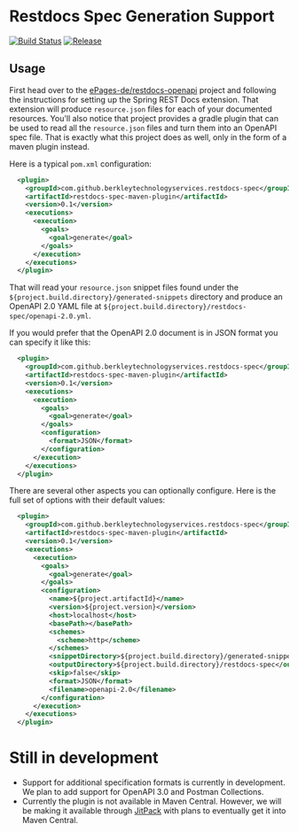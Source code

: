 # Restdocs Spec Generation Support

[![Build Status](https://travis-ci.org/BerkleyTechnologyServices/restdocs-spec.svg?branch=master)](https://travis-ci.org/BerkleyTechnologyServices/restdocs-spec)
[![Release](https://jitpack.io/v/berkleytechnologyservices/restdocs-spec.svg)](https://jitpack.io/#berkleytechnologyservices/restdocs-spec)

## Usage

First head over to the [ePages-de/restdocs-openapi](https://github.com/ePages-de/restdocs-openapi) project
and following the instructions for setting up the Spring REST Docs extension.  That extension will produce
`resource.json` files for each of your documented resources.  You'll also notice that project provides
a gradle plugin that can be used to read all the `resource.json` files and turn them into an OpenAPI spec
file.  That is exactly what this project does as well, only in the form of a maven plugin instead.

Here is a typical `pom.xml` configuration:

```xml
  <plugin>
    <groupId>com.github.berkleytechnologyservices.restdocs-spec</groupId>
    <artifactId>restdocs-spec-maven-plugin</artifactId>
    <version>0.1</version>
    <executions>
      <execution>
        <goals>
          <goal>generate</goal>
        </goals>
      </execution>
    </executions>
  </plugin>
``` 

That will read your `resource.json` snippet files found under the `${project.build.directory}/generated-snippets` 
directory and produce an OpenAPI 2.0 YAML file at `${project.build.directory}/restdocs-spec/openapi-2.0.yml`.

If you would prefer that the OpenAPI 2.0 document is in JSON format you can specify it like this:

```xml
  <plugin>
    <groupId>com.github.berkleytechnologyservices.restdocs-spec</groupId>
    <artifactId>restdocs-spec-maven-plugin</artifactId>
    <version>0.1</version>
    <executions>
      <execution>
        <goals>
          <goal>generate</goal>
        </goals>
        <configuration>
          <format>JSON</format>
        </configuration>
      </execution>
    </executions>
  </plugin>
```

There are several other aspects you can optionally configure.  Here is the full set of options with their default values:

```xml
  <plugin>
    <groupId>com.github.berkleytechnologyservices.restdocs-spec</groupId>
    <artifactId>restdocs-spec-maven-plugin</artifactId>
    <version>0.1</version>
    <executions>
      <execution>
        <goals>
          <goal>generate</goal>
        </goals>
        <configuration>
          <name>${project.artifactId}</name>
          <version>${project.version}</version>
          <host>localhost</host>
          <basePath></basePath>
          <schemes>
            <scheme>http</scheme>
          </schemes>
          <snippetDirectory>${project.build.directory}/generated-snippets</snippetDirectory>
          <outputDirectory>${project.build.directory}/restdocs-spec</outputDirectory>
          <skip>false</skip>
          <format>JSON</format>
          <filename>openapi-2.0</filename>
        </configuration>
      </execution>
    </executions>
  </plugin>
```

# Still in development

* Support for additional specification formats is currently in development.  We plan to add 
  support for OpenAPI 3.0 and Postman Collections.
* Currently the plugin is not available in Maven Central.  However, we will be making it 
  available through [JitPack](https://jitpack.io/) with plans to eventually get it into 
  Maven Central.